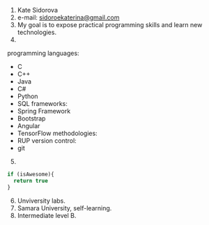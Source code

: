 1. Kate Sidorova
2. e-mail: sidoroekaterina@gmail.com
3. My goal is to expose practical programming skills and learn new technologies.
4. 
programming languages:
- C
- C++
- Java
- C#
- Python
- SQL
frameworks:
- Spring Framework
- Bootstrap
- Angular
- TensorFlow
methodologies: 
- RUP
version control:
- git
5.
```javascript
if (isAwesome){
  return true
}
```
6. Unviversity labs.
7. Samara University, self-learning.
8. Intermediate level B.